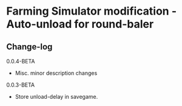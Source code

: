 # Farming Simulator modification - Auto-unload for round-baler

## Change-log

0.0.4-BETA
- Misc. minor description changes

0.0.3-BETA
- Store unload-delay in savegame.
